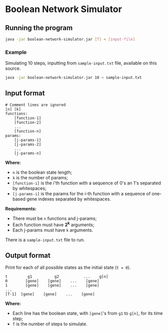 # Boolean Network Simulator

## Running the program

```bash
java -jar boolean-network-simulator.jar [T] < [input-file]
```

### Example

Simulating 10 steps, inputting from `sample-input.txt` file, available on this source.

```bash
java -jar boolean-network-simulator.jar 10 < sample-input.txt
```

## Input format

	# Comment lines are ignored
	[n] [k]
	functions:
		[function-1]
		[function-2]
		...
		[function-n]
	params:
		[j-params-1]
		[j-params-2]
		...
		[j-params-n]

**Where:**
- `n` is the boolean state length;
- `k` is the number of params;
- `[function-i]` is the i'th function with a sequence of 0's an 1's separated by whitespaces;
- `[j-params-i]` is the params for the i-th function with a sequence of one-based gene indexes separated by whitespaces.

**Requirements:**
- There must be `n` functions and j-params;
- Each function must have **2<sup>k</sup>** arguments;
- Each j-params must have `k` arguments.

There is a `sample-input.txt` file to run.

## Output format

Print for each of all possible states as the initial state (`t = 0`).

	t         g1          g2           ...    g[n]
	0        [gene]    [gene]    ...    [gene]
	1        [gene]    [gene]    ...    [gene]
	...
	[T-1]  [gene]    [gene]    ...    [gene]

**Where:**
- Each line has the boolean state, with `[gene]`'s from `g1` to `g[n]`, for its time step;
- `T` is the number of steps to simulate.
